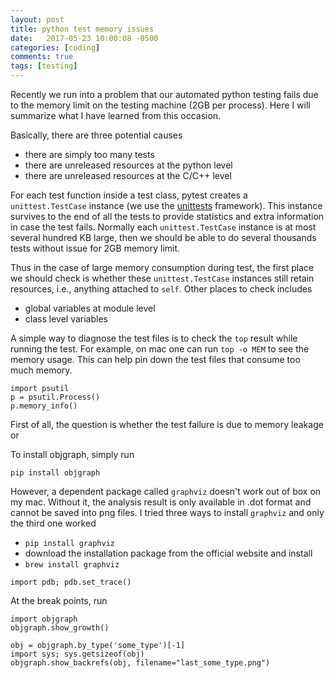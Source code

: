 ```yaml
---
layout: post
title: python test memory issues
date:   2017-05-23 10:00:08 -0500
categories: [coding]
comments: true
tags: [testing]
---
```


Recently we run into a problem that our automated python testing fails
due to the memory limit on the testing machine (2GB per process).
Here I will summarize what I have learned from this occasion.

Basically, there are three potential causes 

* there are simply too many tests
* there are unreleased resources at the python level
* there are unreleased resources at the C/C++ level

For each test function inside a test class,
pytest creates a `unittest.TestCase` instance (we use the [unittests](https://docs.python.org/2.7/library/unittest.html) framework).
This instance survives to the end of all the tests to provide statistics and extra information in case the test fails.
Normally each `unittest.TestCase` instance is at most several hundred KB large, then we should be able to do several thousands tests without issue for 2GB memory limit.

Thus in the case of large memory consumption during test, the first place we should check is whether these `unittest.TestCase` instances still retain resources, i.e., anything attached to `self`.
Other places to check includes

* global variables at module level
* class level variables

A simple way to diagnose the test files is to check the `top` result
while running the test. For example, on mac one can run
`top -o MEM` to see the memory usage. This can help pin down the test files that consume too much memory.

```
import psutil
p = psutil.Process()
p.memory_info()
```

First of all, the question is whether the test failure is due to 
memory leakage or 



To install objgraph, simply run 

```
pip install objgraph
```

However, a dependent package called `graphviz` doesn't work out of box on my mac. Without it, the analysis result is only available in .dot format and cannot be saved into png files.
I tried three ways to install `graphviz` and only the third one worked

* `pip install graphviz`
* download the installation package from the official website and install
* `brew install graphviz`


```
import pdb; pdb.set_trace()
```

At the break points, run

```
import objgraph
objgraph.show_growth()
```


```
obj = objgraph.by_type('some_type')[-1]
import sys; sys.getsizeof(obj)
objgraph.show_backrefs(obj, filename="last_some_type.png")
```



